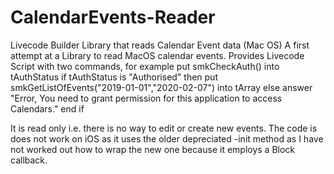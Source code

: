 # CalendarEvents-Reader
Livecode Builder Library that reads Calendar Event data (Mac OS)
A first attempt at a Library to read MacOS calendar events.  Provides Livecode Script with two commands, for example
put smkCheckAuth() into tAuthStatus
   if tAuthStatus is "Authorised" then
      put smkGetListOfEvents("2019-01-01","2020-02-07") into tArray
   else
      answer "Error, You need to grant permission for this application to access Calendars."
   end if
   
It is read only i.e. there is no way to edit or create new events.  The code is does not work on iOS as it uses the older depreciated -init method as I have not worked out how to wrap the new one because it employs a Block callback.
